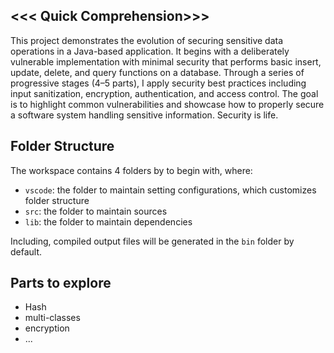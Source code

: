 ## <<< Quick Comprehension>>>

This project demonstrates the evolution of securing sensitive data operations in a Java-based application. It begins with a deliberately vulnerable implementation with minimal security that performs basic insert, update, delete, and query functions on a database. Through a series of progressive stages (4–5 parts), I apply security best practices including input sanitization, encryption, authentication, and access control. The goal is to highlight common vulnerabilities and showcase how to properly secure a software system handling sensitive information. Security is life. 



## Folder Structure

The workspace contains 4 folders by to begin with, where:

- `vscode`: the folder to maintain setting configurations, which customizes folder structure
- `src`: the folder to maintain sources
- `lib`: the folder to maintain dependencies

Including, compiled output files will be generated in the `bin` folder by default.

## Parts to explore

- Hash
- multi-classes
- encryption
- ...
